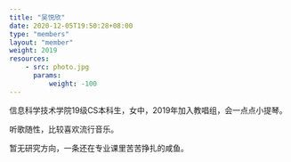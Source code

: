 ```yaml
---
title: "吴悦欣"
date: 2020-12-05T19:50:28+08:00
type: "members"
layout: "member"
weight: 2019
resources:
    - src: photo.jpg
      params:
          weight: -100
---
```


信息科学技术学院19级CS本科生，女中，2019年加入教唱组，会一点点小提琴。

听歌随性，比较喜欢流行音乐。

暂无研究方向，一条还在专业课里苦苦挣扎的咸鱼。
